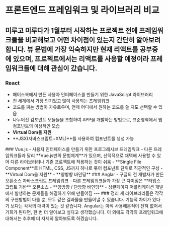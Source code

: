 # 프론트엔드 프레임워크 및 라이브러리 비교

미루고 미루다가 1월부터 시작하는 프로젝트 전에 프레임워크들을 비교해보고 어떤 차이점이 있는지 간단히 알아보려합니다.
뷰 문법에 가장 익숙하지만 현재 리액트를 공부중에 있으며, 프로젝트에서는 리액트를 사용할 예정이라 프레임워크들에 대해 관심이 갔습니다.
</n>
---
### React
- 페이스북에서 만든 사용자 인터페이스를 만들기 위한 JavaScirpt 라이브러리
- 전 세계에서 가장 인기있고 많이 사용되는 프레임워크
- 코드를 짜는 방법이 자유로우며, 언제 어디에서 원하는 코드를 쓸 지도 선택할 수 있음
- 나누어진 컴포넌트 모듈들을 조합하여 APP을 개발하는 방법으로, 표준영역에서 웹 컴포넌트의 이상적인 모습
- **Virtual Dom을 지원**
- **JSX(자바스크립트+XML)**를 사용하여 컴포넌트를 생성 가능
</n>
### Vue.js
- 사용자 인터페이스를 만들기 위한 프로그레시브 프레임워크
- 다른 프레임워크들과 달리 **Vue.js만의 문법체계**가 있으며, 선택적으로 채택해 사용할 수 있어 다른 라이브러리나 기존 프로젝트에 적용하는 것이 쉬움
- **Single File Component**로 HTML, CSS, JS까지 하나로 묶어 컴포넌트 단위로 직관적인 구성
- **Virtual Dom을 지원**
- **양방향 바인딩**
</n>
### Anglar
- 구글의 전 개발자가 만든 오픈소스 자바스크립트 프레임워크
- 다른 프레임워크들과 가장 큰 차이점은 **타입스크립트 기반** 오픈소스 
- **양방향 / 단방향 바인딩**
- 싱글페이지 어플리케이션 개발에서 발생하는 문제들을 해결하기 위해 만들어짐
</n>
---
### 정리
세 라이브러리들은 각각의 구현방법이 다를 뿐, 모두 같은 결과물을 만들어낼 수 있습니다. 기능적 차이가 있다기 보다는 각각의 매력이 있는 것 같습니다.
Angular는 아직 사용해본적이 전혀 없어서 기회가 된다면, 한 번 더 알아보고 싶다고 생각했습니다. 
이 외에도 각각의 프레임워크에 대해서는 추후에 더 자세히 알아보도록 하겠습니다.
